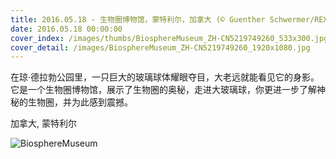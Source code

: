 ```yaml
---
title: 2016.05.18 - 生物圈博物馆，蒙特利尔，加拿大 (© Guenther Schwermer/REX/Shutterstock)
date: 2016.05.18 00:00:00
cover_index: /images/thumbs/BiosphereMuseum_ZH-CN5219749260_533x300.jpg
cover_detail: /images/BiosphereMuseum_ZH-CN5219749260_1920x1080.jpg
---
```


在琼·德拉勃公园里，一只巨大的玻璃球体耀眼夺目，大老远就能看见它的身影。它是一个生物圈博物馆，展示了生物圈的奥秘，走进大玻璃球，你更进一步了解神秘的生物圈，并为此感到震撼。

加拿大, 蒙特利尔

![BiosphereMuseum](/images/BiosphereMuseum_ZH-CN5219749260_1920x1080.jpg)
